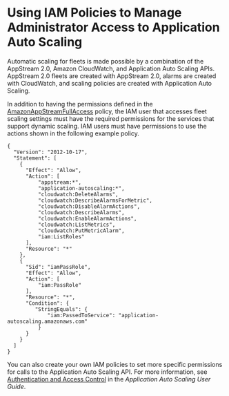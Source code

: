 # Using IAM Policies to Manage Administrator Access to Application Auto Scaling<a name="autoscaling-iam-policy"></a>

Automatic scaling for fleets is made possible by a combination of the AppStream 2\.0, Amazon CloudWatch, and Application Auto Scaling APIs\. AppStream 2\.0 fleets are created with AppStream 2\.0, alarms are created with CloudWatch, and scaling policies are created with Application Auto Scaling\.

In addition to having the permissions defined in the [AmazonAppStreamFullAccess](managed-policies-required-to-access-appstream-resources.md) policy, the IAM user that accesses fleet scaling settings must have the required permissions for the services that support dynamic scaling\. IAM users must have permissions to use the actions shown in the following example policy\. 

```
{
  "Version": "2012-10-17",
  "Statement": [
    {
      "Effect": "Allow",
      "Action": [
          "appstream:*",
          "application-autoscaling:*",
          "cloudwatch:DeleteAlarms",
          "cloudwatch:DescribeAlarmsForMetric",
          "cloudwatch:DisableAlarmActions",
          "cloudwatch:DescribeAlarms",
          "cloudwatch:EnableAlarmActions",
          "cloudwatch:ListMetrics",
          "cloudwatch:PutMetricAlarm",
          "iam:ListRoles"
      ],
      "Resource": "*"
    },
    {
      "Sid": "iamPassRole",
      "Effect": "Allow",
      "Action": [
          "iam:PassRole"
      ],
      "Resource": "*",
      "Condition": {
         "StringEquals": {
             "iam:PassedToService": "application-autoscaling.amazonaws.com"
          }
      }
    }
  ]
}
```

You can also create your own IAM policies to set more specific permissions for calls to the Application Auto Scaling API\. For more information, see [Authentication and Access Control](https://docs.aws.amazon.com/autoscaling/application/userguide/auth-and-access-control.html) in the *Application Auto Scaling User Guide*\.